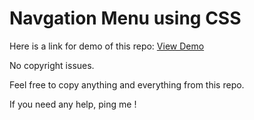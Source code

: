 # Navgation Menu using CSS
Here is a link for demo of this repo: <a  href="https://bnaveen07.github.io/Navbar/">View Demo</a>

No copyright issues.

Feel free to copy anything and everything from this repo.

If you need any help, ping me !
